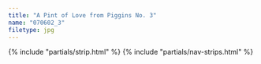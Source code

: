 ```yaml
---
title: "A Pint of Love from Piggins No. 3"
name: "070602_3"
filetype: jpg
---
```


{% include "partials/strip.html" %}
{% include "partials/nav-strips.html" %}